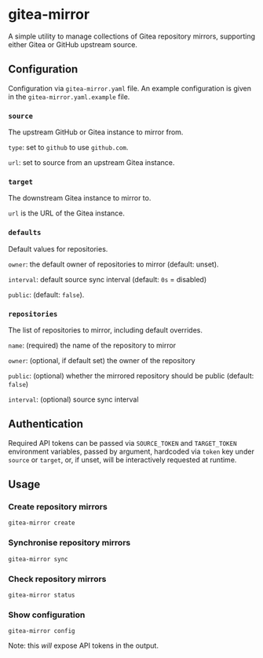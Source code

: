 # gitea-mirror

A simple utility to manage collections of Gitea repository mirrors, supporting either Gitea or GitHub upstream source.

## Configuration

Configuration via `gitea-mirror.yaml` file. An example configuration is given in the `gitea-mirror.yaml.example` file.

### `source`

The upstream GitHub or Gitea instance to mirror from.

`type`: set to `github` to use `github.com`.

`url`: set to source from an upstream Gitea instance.

### `target`

The downstream Gitea instance to mirror to.

`url` is the URL of the Gitea instance.

### `defaults`

Default values for repositories.

`owner`: the default owner of repositories to mirror (default: unset).

`interval`: default source sync interval (default: `0s` = disabled)

`public`: (default: `false`).

### `repositories`

The list of repositories to mirror, including default overrides.

`name`: (required) the name of the repository to mirror

`owner`: (optional, if default set) the owner of the repository

`public`: (optional) whether the mirrored repository should be public (default: `false`)

`interval`: (optional) source sync interval

## Authentication

Required API tokens can be passed via `SOURCE_TOKEN` and `TARGET_TOKEN` environment variables, passed by argument, hardcoded via `token` key under `source` or `target`, or, if unset, will be interactively requested at runtime.

## Usage

### Create repository mirrors

```shell
gitea-mirror create
```

### Synchronise repository mirrors

```shell
gitea-mirror sync
```

### Check repository mirrors

```shell
gitea-mirror status
```

### Show configuration

```shell
gitea-mirror config
```

Note: this *will* expose API tokens in the output.
